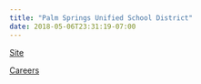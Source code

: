 ```yaml
---
title: "Palm Springs Unified School District"
date: 2018-05-06T23:31:19-07:00
---
```


[Site]

[Careers]

[Site]: https://www.psusd.us/
[Careers]: https://www.edjoin.org/Home/Jobs?rows=10&page=1&sort=postingDate&order=desc&keywords=&searchType=&states=&regions=&jobTypes=&days=0&catID=0&onlineApps=false&recruitmentCenterID=0&stateID=24&regionID=0&districtID=575&countyID=33&searchID=0
